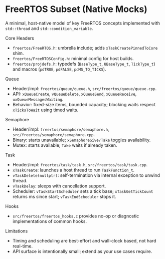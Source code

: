 FreeRTOS Subset (Native Mocks)
==============================

A minimal, host-native model of key FreeRTOS concepts implemented with `std::thread` and `std::condition_variable`.

Core Headers
- `freertos/FreeRTOS.h`: umbrella include; adds `xTaskCreatePinnedToCore` shim.
- `freertos/FreeRTOSConfig.h`: minimal config for host builds.
- `freertos/projdefs.h`: typedefs (`BaseType_t`, `UBaseType_t`, `TickType_t`) and macros (`pdTRUE`, `pdFALSE`, `pdMS_TO_TICKS`).

Queue
- Header/impl: `freertos/queue/queue.h`, `src/freertos/queue/queue.cpp`.
- API: `xQueueCreate`, `vQueueDelete`, `xQueueSend`, `xQueueReceive`, `uxQueueMessagesWaiting`.
- Behavior: fixed-size items, bounded capacity; blocking waits respect `xTicksToWait` using timed waits.

Semaphore
- Header/impl: `freertos/semaphore/semaphore.h`, `src/freertos/semaphore/semaphore.cpp`.
- Binary: starts unavailable; `xSemaphoreGive/Take` toggles availability.
- Mutex: starts available; `Take` waits if already taken.

Task
- Header/impl: `freertos/task/task.h`, `src/freertos/task/task.cpp`.
- `xTaskCreate`: launches a host thread to run `TaskFunction_t`.
- `vTaskDelete(nullptr)`: self-termination via internal exception to unwind thread.
- `vTaskDelay`: sleeps with cancellation support.
- Scheduler: `vTaskStartScheduler` sets a tick base; `xTaskGetTickCount` returns ms since start; `vTaskEndScheduler` stops it.

Hooks
- `src/freertos/freertos_hooks.c` provides no-op or diagnostic implementations of common hooks.

Limitations
- Timing and scheduling are best-effort and wall-clock based, not hard real-time.
- API surface is intentionally small; extend as your use cases require.

